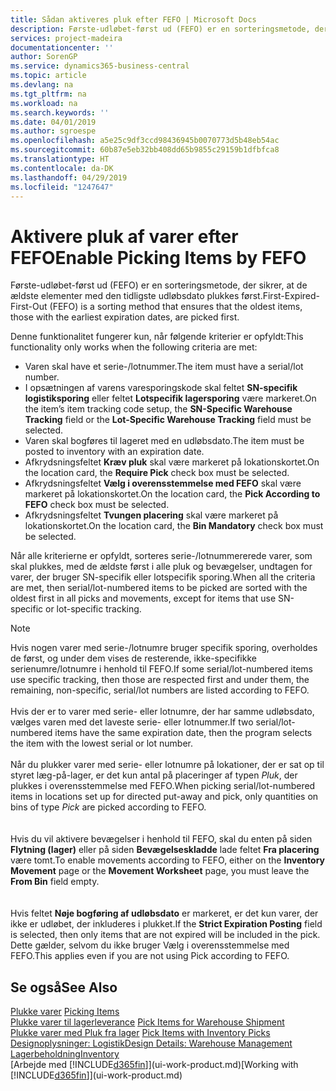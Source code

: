 ```yaml
---
title: Sådan aktiveres pluk efter FEFO | Microsoft Docs
description: Første-udløbet-først ud (FEFO) er en sorteringsmetode, der sikrer, at de ældste elementer med den tidligste udløbsdato plukkes først.
services: project-madeira
documentationcenter: ''
author: SorenGP
ms.service: dynamics365-business-central
ms.topic: article
ms.devlang: na
ms.tgt_pltfrm: na
ms.workload: na
ms.search.keywords: ''
ms.date: 04/01/2019
ms.author: sgroespe
ms.openlocfilehash: a5e25c9df3ccd98436945b0070773d5b48eb54ac
ms.sourcegitcommit: 60b87e5eb32bb408dd65b9855c29159b1dfbfca8
ms.translationtype: HT
ms.contentlocale: da-DK
ms.lasthandoff: 04/29/2019
ms.locfileid: "1247647"
---
```

# <a name="enable-picking-items-by-fefo"></a><span data-ttu-id="2cdfc-103">Aktivere pluk af varer efter FEFO</span><span class="sxs-lookup"><span data-stu-id="2cdfc-103">Enable Picking Items by FEFO</span></span>
<span data-ttu-id="2cdfc-104">Første-udløbet-først ud (FEFO) er en sorteringsmetode, der sikrer, at de ældste elementer med den tidligste udløbsdato plukkes først.</span><span class="sxs-lookup"><span data-stu-id="2cdfc-104">First-Expired-First-Out (FEFO) is a sorting method that ensures that the oldest items, those with the earliest expiration dates, are picked first.</span></span>  

 <span data-ttu-id="2cdfc-105">Denne funktionalitet fungerer kun, når følgende kriterier er opfyldt:</span><span class="sxs-lookup"><span data-stu-id="2cdfc-105">This functionality only works when the following criteria are met:</span></span>  

-   <span data-ttu-id="2cdfc-106">Varen skal have et serie-/lotnummer.</span><span class="sxs-lookup"><span data-stu-id="2cdfc-106">The item must have a serial/lot number.</span></span>  
-   <span data-ttu-id="2cdfc-107">I opsætningen af varens varesporingskode skal feltet **SN-specifik logistiksporing** eller feltet **Lotspecifik lagersporing** være markeret.</span><span class="sxs-lookup"><span data-stu-id="2cdfc-107">On the item’s item tracking code setup, the **SN-Specific Warehouse Tracking** field or the **Lot-Specific Warehouse Tracking** field must be selected.</span></span>  
-   <span data-ttu-id="2cdfc-108">Varen skal bogføres til lageret med en udløbsdato.</span><span class="sxs-lookup"><span data-stu-id="2cdfc-108">The item must be posted to inventory with an expiration date.</span></span>  
-   <span data-ttu-id="2cdfc-109">Afkrydsningsfeltet **Kræv pluk** skal være markeret på lokationskortet.</span><span class="sxs-lookup"><span data-stu-id="2cdfc-109">On the location card, the **Require Pick** check box must be selected.</span></span>  
-   <span data-ttu-id="2cdfc-110">Afkrydsningsfeltet **Vælg i overensstemmelse med FEFO** skal være markeret på lokationskortet.</span><span class="sxs-lookup"><span data-stu-id="2cdfc-110">On the location card, the **Pick According to FEFO** check box must be selected.</span></span>  
-   <span data-ttu-id="2cdfc-111">Afkrydsningsfeltet **Tvungen placering** skal være markeret på lokationskortet.</span><span class="sxs-lookup"><span data-stu-id="2cdfc-111">On the location card, the **Bin Mandatory** check box must be selected.</span></span>  

 <span data-ttu-id="2cdfc-112">Når alle kriterierne er opfyldt, sorteres serie-/lotnummererede varer, som skal plukkes, med de ældste først i alle pluk og bevægelser, undtagen for varer, der bruger SN-specifik eller lotspecifik sporing.</span><span class="sxs-lookup"><span data-stu-id="2cdfc-112">When all the criteria are met, then serial/lot-numbered items to be picked are sorted with the oldest first in all picks and movements, except for items that use SN-specific or lot-specific tracking.</span></span>  

> [!NOTE]  
> <span data-ttu-id="2cdfc-113">Hvis nogen varer med serie-/lotnumre bruger specifik sporing, overholdes de først, og under dem vises de resterende, ikke-specifikke serienumre/lotnumre i henhold til FEFO.</span><span class="sxs-lookup"><span data-stu-id="2cdfc-113">If some serial/lot-numbered items use specific tracking, then those are respected first and under them, the remaining, non-specific, serial/lot numbers are listed according to FEFO.</span></span>
<br /><br />
<span data-ttu-id="2cdfc-114">Hvis der er to varer med serie- eller lotnumre, der har samme udløbsdato, vælges varen med det laveste serie- eller lotnummer.</span><span class="sxs-lookup"><span data-stu-id="2cdfc-114">If two serial/lot-numbered items have the same expiration date, then the program selects the item with the lowest serial or lot number.</span></span>
<br /><br />
<span data-ttu-id="2cdfc-115">Når du plukker varer med serie- eller lotnumre på lokationer, der er sat op til styret læg-på-lager, er det kun antal på placeringer af typen *Pluk*, der plukkes i overensstemmelse med FEFO.</span><span class="sxs-lookup"><span data-stu-id="2cdfc-115">When picking serial/lot-numbered items in locations set up for directed put-away and pick, only quantities on bins of type *Pick* are picked according to FEFO.</span></span>  
<br /><br />
<span data-ttu-id="2cdfc-116">Hvis du vil aktivere bevægelser i henhold til FEFO, skal du enten på siden **Flytning (lager)** eller på siden **Bevægelseskladde** lade feltet **Fra placering** være tomt.</span><span class="sxs-lookup"><span data-stu-id="2cdfc-116">To enable movements according to FEFO, either on the **Inventory Movement** page or the **Movement Worksheet** page, you must leave the **From Bin** field empty.</span></span>  
<br /><br />
<span data-ttu-id="2cdfc-117">Hvis feltet **Nøje bogføring af udløbsdato** er markeret, er det kun varer, der ikke er udløbet, der inkluderes i plukket.</span><span class="sxs-lookup"><span data-stu-id="2cdfc-117">If the **Strict Expiration Posting** field is selected, then only items that are not expired will be included in the pick.</span></span> <span data-ttu-id="2cdfc-118">Dette gælder, selvom du ikke bruger Vælg i overensstemmelse med FEFO.</span><span class="sxs-lookup"><span data-stu-id="2cdfc-118">This applies even if you are not using Pick according to FEFO.</span></span>

## <a name="see-also"></a><span data-ttu-id="2cdfc-119">Se også</span><span class="sxs-lookup"><span data-stu-id="2cdfc-119">See Also</span></span>  
<span data-ttu-id="2cdfc-120">[Plukke varer](warehouse-pick-items.md) </span><span class="sxs-lookup"><span data-stu-id="2cdfc-120">[Picking Items](warehouse-pick-items.md) </span></span>  
<span data-ttu-id="2cdfc-121">[Plukke varer til lagerleverance](warehouse-how-to-pick-items-for-warehouse-shipment.md) </span><span class="sxs-lookup"><span data-stu-id="2cdfc-121">[Pick Items for Warehouse Shipment](warehouse-how-to-pick-items-for-warehouse-shipment.md) </span></span>  
<span data-ttu-id="2cdfc-122">[Plukke varer med Pluk fra lager](warehouse-how-to-pick-items-with-inventory-picks.md) </span><span class="sxs-lookup"><span data-stu-id="2cdfc-122">[Pick Items with Inventory Picks](warehouse-how-to-pick-items-with-inventory-picks.md) </span></span>  
[<span data-ttu-id="2cdfc-123">Designoplysninger: Logistik</span><span class="sxs-lookup"><span data-stu-id="2cdfc-123">Design Details: Warehouse Management</span></span>](design-details-warehouse-management.md)  
[<span data-ttu-id="2cdfc-124">Lagerbeholdning</span><span class="sxs-lookup"><span data-stu-id="2cdfc-124">Inventory</span></span>](inventory-manage-inventory.md)  
<span data-ttu-id="2cdfc-125">[Arbejde med [!INCLUDE[d365fin](includes/d365fin_md.md)]](ui-work-product.md)</span><span class="sxs-lookup"><span data-stu-id="2cdfc-125">[Working with [!INCLUDE[d365fin](includes/d365fin_md.md)]](ui-work-product.md)</span></span>
